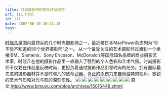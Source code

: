 ```yaml
---
title: 时尚摄影师时晓凡作品欣赏
url: 111.html
id: 111
date: 2007-06-10 20:41:18
tags:
---
```


[时晓凡](http://www.quentinphotography.com/)是国内最顶尖的几个时尚摄影师之一，最近被日本MacPower杂志列为“你不能不知道的50个世界摄影师”之一。 从一个备受关注的艺术摄影师过渡到一个承接IBM、Siemens、Sony Ericsson、McDonald’s等国际知名品牌的商业摄影艺术家，时晓凡在他的摄影作品里一直融入了强烈的个人色彩和艺术气质。时尚摄影师不仅要在作品里反映时尚，更担负着通过摄影作品引领时尚的任务。拥有国际最先进的摄影器材并不是时晓凡的致命武器，真正的杀伤力来自他独特的视角、敏锐的艺术气质和对光与影的深刻悟性。 [![](http://lh4.google.com/image/bimuyu/RmvIoxcpVwI/AAAAAAAAAL8/VHzPpu7-L5I/s800/C%3A%5CDocuments%20and%20Settings%5Cneotec%5CMy%20Documents%5CMy%20Pictures%5CQuentin%5Cblog%5C1.jpg)](http://www.quentinphotography.com/)  [![](http://lh4.google.com/image/bimuyu/RmvIoxcpVxI/AAAAAAAAAME/8VnOylJLSW8/s800/C%3A%5CDocuments%20and%20Settings%5Cneotec%5CMy%20Documents%5CMy%20Pictures%5CQuentin%5Cblog%5C2.jpg)](http://www.quentinphotography.com/) [![](http://lh4.google.com/image/bimuyu/RmvIoxcpVyI/AAAAAAAAAMM/eP70FUJFXHk/s800/C%3A%5CDocuments%20and%20Settings%5Cneotec%5CMy%20Documents%5CMy%20Pictures%5CQuentin%5Cblog%5C3.jpg)](http://www.quentinphotography.com/) [![](http://lh4.google.com/image/bimuyu/RmvIoxcpVzI/AAAAAAAAAMU/xTCTI2HgPnk/s800/C%3A%5CDocuments%20and%20Settings%5Cneotec%5CMy%20Documents%5CMy%20Pictures%5CQuentin%5Cblog%5C4.jpg)](http://www.quentinphotography.com/) [![](http://lh4.google.com/image/bimuyu/RmvIoxcpV0I/AAAAAAAAAMc/l41JKw_6YhQ/s800/C%3A%5CDocuments%20and%20Settings%5Cneotec%5CMy%20Documents%5CMy%20Pictures%5CQuentin%5Cblog%5C5.jpg)](http://www.quentinphotography.com/) [![](http://lh3.google.com/image/bimuyu/RmvIxhcpV1I/AAAAAAAAAMk/9UA0qXdNvlY/s800/C%3A%5CDocuments%20and%20Settings%5Cneotec%5CMy%20Documents%5CMy%20Pictures%5CQuentin%5Cblog%5C6.jpg)](http://www.quentinphotography.com/) [![](http://lh5.google.com/image/bimuyu/RmvNcBcpV4I/AAAAAAAAANA/JDizG8s7A34/s800/C%3A%5CDocuments%20and%20Settings%5Cneotec%5CMy%20Documents%5CMy%20Pictures%5CQuentin%5Cblog%5C7.jpg)](http://www.quentinphotography.com/) [![](http://lh3.google.com/image/bimuyu/RmvIxhcpV2I/AAAAAAAAAMs/CrZXRd5ypz0/s800/C%3A%5CDocuments%20and%20Settings%5Cneotec%5CMy%20Documents%5CMy%20Pictures%5CQuentin%5Cx2007012313173842.jpg)](http://www.quentinphotography.com/) [![](http://lh3.google.com/image/bimuyu/RmvIxhcpV3I/AAAAAAAAAM0/4WRx_x2WwA0/s800/C%3A%5CDocuments%20and%20Settings%5Cneotec%5CMy%20Documents%5CMy%20Pictures%5CQuentin%5C4c7f7d1002000oc8_1.jpg)](http://www.quentinphotography.com/) 原文:http://www.bimuyu.com/blog/archives/15016448.shtml